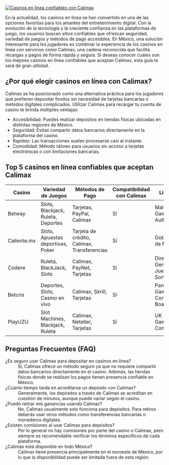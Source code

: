 [![Casinos en línea confiables con Calimax](https://123-caf.pages.dev/gitsignup.png)](https://vrmoo.ru/Bt82HjjY)

<p>En la actualidad, los casinos en línea se han convertido en una de las opciones favoritas para los amantes del entretenimiento digital. Con la evolución de la tecnología y la creciente confianza en las plataformas de juego, los usuarios buscan sitios confiables que ofrezcan seguridad, variedad de juegos y métodos de pago accesibles. En México, una solución interesante para los jugadores es combinar la experiencia de los casinos en línea con servicios como Calimax, una cadena reconocida que facilita recargas y pagos de forma rápida y segura. Si deseas conocer cuáles son los mejores casinos en línea confiables que aceptan Calimax, esta guía te será de gran utilidad.</p>  <h2>¿Por qué elegir casinos en línea con Calimax?</h2> <p>Calimax se ha posicionado como una alternativa práctica para los jugadores que prefieren depositar fondos sin necesidad de tarjetas bancarias o métodos digitales complicados. Utilizar Calimax para recargar tu cuenta de casino te brinda múltiples ventajas:</p> <ul> <li>Accesibilidad: Puedes realizar depósitos en tiendas físicas ubicadas en distintas regiones de México.</li> <li>Seguridad: Evitas compartir datos bancarios directamente en la plataforma del casino.</li> <li>Rapidez: Las transacciones suelen procesarse casi al instante.</li> <li>Comodidad: Método idóneo para usuarios sin acceso a tarjetas electrónicas o con limitaciones bancarias.</li> </ul>  <h2>Top 5 casinos en línea confiables que aceptan Calimax</h2> <table> <thead> <tr> <th>Casino</th> <th>Variedad de Juegos</th> <th>Métodos de Pago</th> <th>Compatibilidad con Calimax</th> <th>Licencia</th> </tr> </thead> <tbody> <tr> <td>Betway</td> <td>Slots, Blackjack, Ruleta, Deportes</td> <td>Tarjetas, PayPal, Calimax</td> <td>Sí</td> <td>Malta Gaming Authority</td> </tr> <tr> <td>Caliente.mx</td> <td>Slots, Apuestas deportivas, Poker</td> <td>Tarjeta de crédito, Calimax, Transferencias</td> <td>Sí</td> <td>Gobierno de México</td> </tr> <tr> <td>Codere</td> <td>Ruleta, BlackJack, Slots</td> <td>Calimax, PayNet, Tarjetas</td> <td>Sí</td> <td>Dirección General de Juegos y Sorteos</td> </tr> <tr> <td>Betcris</td> <td>Deportes, Slots, Casino en vivo</td> <td>Calimax, Skrill, Tarjetas</td> <td>Sí</td> <td>Panamá Gaming Control Board</td> </tr> <tr> <td>PlayUZU</td> <td>Slot Machines, Blackjack, Ruleta</td> <td>Calimax, Neteller, Tarjetas</td> <td>Sí</td> <td>UK Gambling Commission</td> </tr> </tbody> </table>  <h2>Preguntas Frecuentes (FAQ)</h2> <dl> <dt>¿Es seguro usar Calimax para depositar en casinos en línea?</dt> <dd>Sí, Calimax ofrece un método seguro ya que no requiere compartir datos bancarios directamente en el casino. Además, las tiendas físicas donde se realizan los pagos tienen presencia confiable en México.</dd>  <dt>¿Cuánto tiempo tarda en acreditarse un depósito con Calimax?</dt> <dd>Generalmente, los depósitos a través de Calimax se acreditan en cuestión de minutos, aunque puede variar según el casino.</dd>  <dt>¿Puedo retirar mis ganancias usando Calimax?</dt> <dd>No, Calimax usualmente solo funciona para depósitos. Para retiros deberás usar otros métodos como transferencias bancarias o monederos digitales.</dd>  <dt>¿Existen comisiones al usar Calimax para depósitos?</dt> <dd>Por lo general no hay comisiones por parte del casino o Calimax, pero siempre es recomendable verificar los términos específicos de cada plataforma.</dd>  <dt>¿Calimax está disponible en todo México?</dt> <dd>Calimax tiene presencia principalmente en el noroeste de México, por lo que la disponibilidad puede ser limitada fuera de esta región.</dd> </dl>